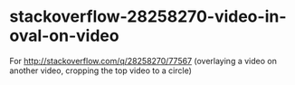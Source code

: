 # stackoverflow-28258270-video-in-oval-on-video
For http://stackoverflow.com/q/28258270/77567 (overlaying a video on another video, cropping the top video to a  circle)
